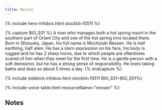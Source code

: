 ```yaml
---
title: Nessen
---
```


{% include hero-infobox.html stockId=10511 %}


{% capture BIO_S01 %}
A man who manages both a hot spring resort in the southern part of Orient City and one of the hot spring inns located there. Born in Shizuoka, Japan, his full name is Mochizuki Nessen. He is half earthling, half alien. 
He has a stern expression on his face, his body is rugged and he has 2 sharp horns, due to which people are oftentimes scared of him when they meet for the first time. He is a gentle person with a soft demeanor, but he has a strong sense of responsibility. He loves taking baths and does so about 5 times a day.
{% endcapture %}

{% include sidekick-infobox.html stockId=10511 BIO_S01=BIO_S01%}

{% include voice-table.html resourceName="nessen"
%}

## Notes
